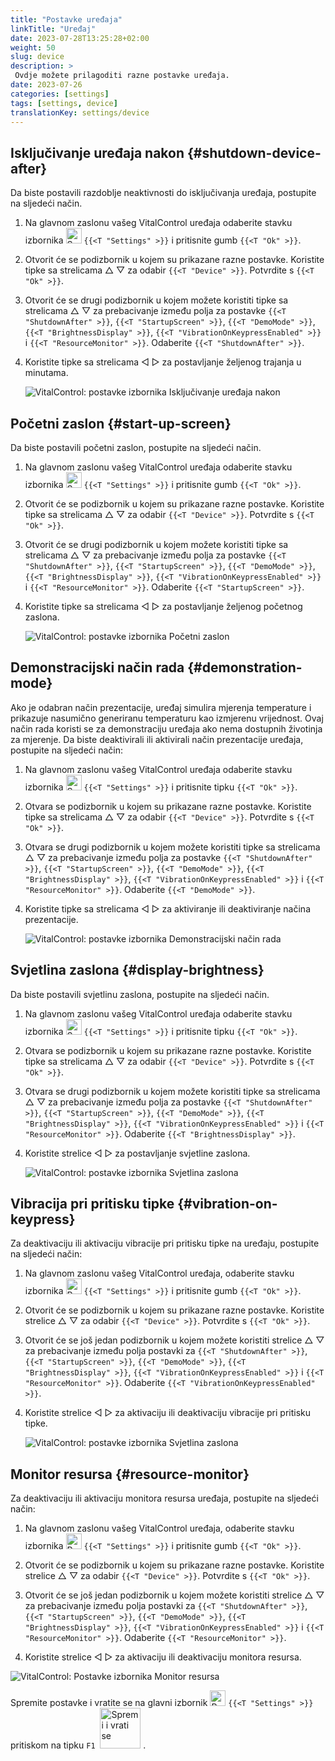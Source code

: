 ```yaml
---
title: "Postavke uređaja"
linkTitle: "Uređaj"
date: 2023-07-28T13:25:28+02:00
weight: 50
slug: device
description: >
 Ovdje možete prilagoditi razne postavke uređaja.
date: 2023-07-26
categories: [settings]
tags: [settings, device]
translationKey: settings/device
---
```

## Isključivanje uređaja nakon {#shutdown-device-after}
Da biste postavili razdoblje neaktivnosti do isključivanja uređaja, postupite na sljedeći način.

1. Na glavnom zaslonu vašeg VitalControl uređaja odaberite stavku izbornika <img src="/icons/gear.svg" width="25" align="bottom" alt="Settings" /> `{{<T "Settings" >}}` i pritisnite gumb `{{<T "Ok" >}}`.

2. Otvorit će se podizbornik u kojem su prikazane razne postavke. Koristite tipke sa strelicama △ ▽ za odabir `{{<T "Device" >}}`. Potvrdite s `{{<T "Ok" >}}`.

3. Otvorit će se drugi podizbornik u kojem možete koristiti tipke sa strelicama △ ▽ za prebacivanje između polja za postavke `{{<T "ShutdownAfter" >}}`, `{{<T "StartupScreen" >}}`, `{{<T "DemoMode" >}}`, `{{<T "BrightnessDisplay" >}}`, `{{<T "VibrationOnKeypressEnabled" >}}` i `{{<T "ResourceMonitor" >}}`. Odaberite `{{<T "ShutdownAfter" >}}`.

4. Koristite tipke sa strelicama ◁ ▷ za postavljanje željenog trajanja u minutama.

    ![VitalControl: postavke izbornika Isključivanje uređaja nakon](../images/shutdowndeviceafter.png "Isključivanje uređaja nakon")

## Početni zaslon {#start-up-screen}

Da biste postavili početni zaslon, postupite na sljedeći način.

1. Na glavnom zaslonu vašeg VitalControl uređaja odaberite stavku izbornika <img src="/icons/gear.svg" width="25" align="bottom" alt="Settings" /> `{{<T "Settings" >}}` i pritisnite gumb `{{<T "Ok" >}}`.

2. Otvorit će se podizbornik u kojem su prikazane razne postavke. Koristite tipke sa strelicama △ ▽ za odabir `{{<T "Device" >}}`. Potvrdite s `{{<T "Ok" >}}`.

3. Otvorit će se drugi podizbornik u kojem možete koristiti tipke sa strelicama △ ▽ za prebacivanje između polja za postavke `{{<T "ShutdownAfter" >}}`, `{{<T "StartupScreen" >}}`, `{{<T "DemoMode" >}}`, `{{<T "BrightnessDisplay" >}}`, `{{<T "VibrationOnKeypressEnabled" >}}` i `{{<T "ResourceMonitor" >}}`. Odaberite `{{<T "StartupScreen" >}}`.

4. Koristite tipke sa strelicama ◁ ▷ za postavljanje željenog početnog zaslona.

    ![VitalControl: postavke izbornika Početni zaslon](../images/startupscreen.png "Početni zaslon")

## Demonstracijski način rada {#demonstration-mode}

Ako je odabran način prezentacije, uređaj simulira mjerenja temperature i prikazuje nasumično generiranu temperaturu kao izmjerenu vrijednost. Ovaj način rada koristi se za demonstraciju uređaja ako nema dostupnih životinja za mjerenje. Da biste deaktivirali ili aktivirali način prezentacije uređaja, postupite na sljedeći način:

1. Na glavnom zaslonu vašeg VitalControl uređaja odaberite stavku izbornika <img src="/icons/gear.svg" width="25" align="bottom" alt="Settings" /> `{{<T "Settings" >}}` i pritisnite tipku `{{<T "Ok" >}}`.

2. Otvara se podizbornik u kojem su prikazane razne postavke. Koristite tipke sa strelicama △ ▽ za odabir `{{<T "Device" >}}`. Potvrdite s `{{<T "Ok" >}}`.

3. Otvara se drugi podizbornik u kojem možete koristiti tipke sa strelicama △ ▽ za prebacivanje između polja za postavke `{{<T "ShutdownAfter" >}}`, `{{<T "StartupScreen" >}}`, `{{<T "DemoMode" >}}`, `{{<T "BrightnessDisplay" >}}`, `{{<T "VibrationOnKeypressEnabled" >}}` i `{{<T "ResourceMonitor" >}}`. Odaberite `{{<T "DemoMode" >}}`.

4. Koristite tipke sa strelicama ◁ ▷ za aktiviranje ili deaktiviranje načina prezentacije.

    ![VitalControl: postavke izbornika Demonstracijski način rada](../images/demonstrationmode.png "Demonstracijski način rada")

## Svjetlina zaslona {#display-brightness}

Da biste postavili svjetlinu zaslona, postupite na sljedeći način.

1. Na glavnom zaslonu vašeg VitalControl uređaja odaberite stavku izbornika <img src="/icons/gear.svg" width="25" align="bottom" alt="Settings" /> `{{<T "Settings" >}}` i pritisnite tipku `{{<T "Ok" >}}`.

2. Otvara se podizbornik u kojem su prikazane razne postavke. Koristite tipke sa strelicama △ ▽ za odabir `{{<T "Device" >}}`. Potvrdite s `{{<T "Ok" >}}`.

3. Otvara se drugi podizbornik u kojem možete koristiti tipke sa strelicama △ ▽ za prebacivanje između polja za postavke `{{<T "ShutdownAfter" >}}`, `{{<T "StartupScreen" >}}`, `{{<T "DemoMode" >}}`, `{{<T "BrightnessDisplay" >}}`, `{{<T "VibrationOnKeypressEnabled" >}}` i `{{<T "ResourceMonitor" >}}`. Odaberite `{{<T "BrightnessDisplay" >}}`.


4. Koristite strelice ◁ ▷ za postavljanje svjetline zaslona.

    ![VitalControl: postavke izbornika Svjetlina zaslona](../images/displaybrightness.png "Svjetlina zaslona")

## Vibracija pri pritisku tipke {#vibration-on-keypress}

Za deaktivaciju ili aktivaciju vibracije pri pritisku tipke na uređaju, postupite na sljedeći način:

1. Na glavnom zaslonu vašeg VitalControl uređaja, odaberite stavku izbornika <img src="/icons/gear.svg" width="25" align="bottom" alt="Postavke" /> `{{<T "Settings" >}}` i pritisnite gumb `{{<T "Ok" >}}`.

2. Otvorit će se podizbornik u kojem su prikazane razne postavke. Koristite strelice △ ▽ za odabir `{{<T "Device" >}}`. Potvrdite s `{{<T "Ok" >}}`.

3. Otvorit će se još jedan podizbornik u kojem možete koristiti strelice △ ▽ za prebacivanje između polja postavki za `{{<T "ShutdownAfter" >}}`, `{{<T "StartupScreen" >}}`, `{{<T "DemoMode" >}}`, `{{<T "BrightnessDisplay" >}}`, `{{<T "VibrationOnKeypressEnabled" >}}` i `{{<T "ResourceMonitor" >}}`. Odaberite `{{<T "VibrationOnKeypressEnabled" >}}`.

4. Koristite strelice ◁ ▷ za aktivaciju ili deaktivaciju vibracije pri pritisku tipke.

    ![VitalControl: postavke izbornika Svjetlina zaslona](../images/vibrationonkeypress.png "Svjetlina zaslona")

## Monitor resursa {#resource-monitor}

Za deaktivaciju ili aktivaciju monitora resursa uređaja, postupite na sljedeći način:

1. Na glavnom zaslonu vašeg VitalControl uređaja, odaberite stavku izbornika <img src="/icons/gear.svg" width="25" align="bottom" alt="Postavke" /> `{{<T "Settings" >}}` i pritisnite gumb `{{<T "Ok" >}}`.

2. Otvorit će se podizbornik u kojem su prikazane razne postavke. Koristite strelice △ ▽ za odabir `{{<T "Device" >}}`. Potvrdite s `{{<T "Ok" >}}`.

3. Otvorit će se još jedan podizbornik u kojem možete koristiti strelice △ ▽ za prebacivanje između polja postavki za `{{<T "ShutdownAfter" >}}`, `{{<T "StartupScreen" >}}`, `{{<T "DemoMode" >}}`, `{{<T "BrightnessDisplay" >}}`, `{{<T "VibrationOnKeypressEnabled" >}}` i `{{<T "ResourceMonitor" >}}`. Odaberite `{{<T "ResourceMonitor" >}}`.

4. Koristite strelice ◁ ▷ za aktivaciju ili deaktivaciju monitora resursa.

![VitalControl: Postavke izbornika Monitor resursa](../images/resourcemonitor.png "Monitor resursa")

Spremite postavke i vratite se na glavni izbornik <img src="/icons/gear.svg" width="25" align="bottom" alt="Postavke" /> `{{<T "Settings" >}}` pritiskom na tipku `F1` &nbsp;<img src="/icons/footer/save_exit.svg" width="65" align="bottom" alt="Spremi i vrati se" />&nbsp;.
